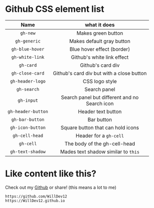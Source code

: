 # Github CSS element list

| Name | what it does |
| :---: | :---: |
| `gh-new` | Makes green button |
| `gh-generic` | Makes default gray button |
| `gh-blue-hover` | Blue hover effect (border) |
| `gh-white-link` | Github's white link effect |
| `gh-card` | Github's card div |
| `gh-close-card` | Github's card div but with a close button |
| `gh-header-logo` | CSS logo style |
| `gh-search` | Search panel |
| `gh-input` | Search panel but different and no<br>Search icon |
| `gh-header-button` | Header text button |
| `gh-bar-button` | Bar button |
| `gh-icon-button` | Square button that can hold icons |
| `gh-cell-head` | Header for a `gh-cell` |
| `gh-cell` | The body of the gh-cell-head |
| `gh-text-shadow` | Mades text shadow similar to `this` |

# Like content like this?

Check out my [Github](https://github.com/WillDev12) or share! (this means a lot to me)
```
https://github.com/WillDev12
https://WillDev12.github.io
```